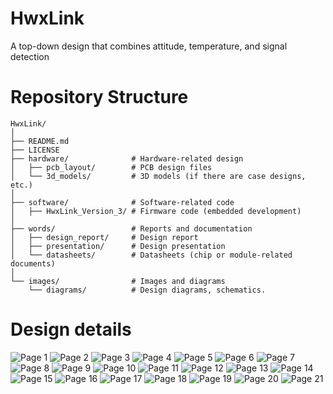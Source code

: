 # HwxLink
A top-down design that combines attitude, temperature, and signal detection
# Repository Structure
```plaintext
HwxLink/
│
├── README.md
├── LICENSE
├── hardware/              # Hardware-related design
│   ├── pcb_layout/        # PCB design files
│   └── 3d_models/         # 3D models (if there are case designs, etc.)
│
├── software/              # Software-related code
│   ├── HwxLink_Version_3/ # Firmware code (embedded development)
│
├── words/                 # Reports and documentation
│   ├── design_report/     # Design report
│   ├── presentation/      # Design presentation
│   └── datasheets/        # Datasheets (chip or module-related documents)
│
└── images/                # Images and diagrams
    └── diagrams/          # Design diagrams, schematics.
```
# Design details
![Page 1](images/pree_2_page-0001.jpg)
![Page 2](images/pree_2_page-0002.jpg)
![Page 3](images/pree_2_page-0003.jpg)
![Page 4](images/pree_2_page-0004.jpg)
![Page 5](images/pree_2_page-0005.jpg)
![Page 6](images/pree_2_page-0006.jpg)
![Page 7](images/pree_2_page-0007.jpg)
![Page 8](images/pree_2_page-0008.jpg)
![Page 9](images/pree_2_page-0009.jpg)
![Page 10](images/pree_2_page-0010.jpg)
![Page 11](images/pree_2_page-0011.jpg)
![Page 12](images/pree_2_page-0012.jpg)
![Page 13](images/pree_2_page-0013.jpg)
![Page 14](images/pree_2_page-0014.jpg)
![Page 15](images/pree_2_page-0015.jpg)
![Page 16](images/pree_2_page-0016.jpg)
![Page 17](images/pree_2_page-0017.jpg)
![Page 18](images/pree_2_page-0018.jpg)
![Page 19](images/pree_2_page-0019.jpg)
![Page 20](images/pree_2_page-0020.jpg)
![Page 21](images/pree_2_page-0021.jpg)
